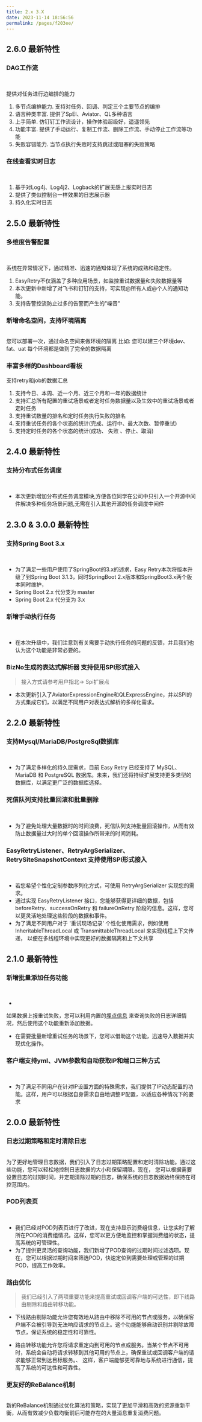 ```yaml
---
title: 2.x 3.X
date: 2023-11-14 18:56:56
permalink: /pages/f203ee/
---
```


## 2.6.0 最新特性
### DAG工作流<Badge text="New"  type="error"/>
<br/>

提供对任务进行边编排的能力
1. 多节点编排能力. 支持对任务、回调、判定三个主要节点的编排
2. 语言种类丰富. 提供了SpEl、Aviator、QL多种语言
3. 上手简单. 仿钉钉工作流设计，操作体验超级好，遥遥领先
4. 功能丰富. 提供了手动运行、复制工作流、删除工作流、手动停止工作流等功能
5. 失败容错能力. 当节点执行失败时支持跳过或阻塞的失败策略

### 在线查看实时日志<Badge text="New"  type="error"/>
<br/>

1. 基于对Log4j、Log4j2、Logback的扩展无感上报实时日志
2. 提供了类似控制台一样效果的日志展示器
3. 持久化实时日志

## 2.5.0 最新特性
### 多维度告警配置<Badge text="New"  type="error"/>
<br/>

系统在异常情况下，通过精准、迅速的通知体现了系统的成熟和稳定性。
1. EasyRetry不仅涵盖了多种应用场景，如监控重试数据量和失败数据量等
2. 本次更新中新增了对飞书和钉钉的支持，可实现@所有人或@个人的通知功能。
3. 支持告警控流防止过多的告警而产生的"噪音"

### 新增命名空间，支持环境隔离<Badge text="New"  type="error"/>
<br/>
您可以部署一次，通过命名空间来做环境的隔离  比如: 您可以建三个环境dev、fat、uat
每个环境都是做到了完全的数据隔离

### 丰富多样的Dashboard看板

支持retry和job的数据汇总
1. 支持今日、本周、近一个月、近三个月和一年的数据统计
2. 支持汇总所有配置的重试场景或者定时任务数据量以及生效中的重试场景或者定时任务
3. 支持重试数量的排名和定时任务执行失败的排名
4. 支持重试任务的各个状态的统计(完成、运行中、最大次数、暂停重试)
5. 支持定时任务的各个状态的统计(成功、 失败 、停止、取消)

## 2.4.0 最新特性
### 支持分布式任务调度<Badge text="New"  type="error"/>
<br/>

-  本次更新增加分布式任务调度模块,方便各位同学在公司中只引入一个开源中间件解决多种任务场景问题,无需在引入其他开源的任务调度中间件

## 2.3.0 & 3.0.0 最新特性

### 支持Spring Boot 3.x <Badge text="New"  type="error"/>

<br/>

- 为了满足一些用户使用了SpringBoot的3.x的述求，Easy Retry本次将版本升级了到Spring Boot 3.1.3，同时SpringBoot
  2.x版本和SpringBoot3.x两个版本同时维护，
- Spring Boot 2.x 代分支为 master
- Spring Boot 2.x 代分支为 3.x

### 新增手动执行任务 <Badge text="New"  type="error"/>

<br/>

- 在本次升级中，我们注意到有关需要手动执行任务的问题的反馈，并且我们也认为这个功能是非常必要的。

### BizNo生成的表达式解析器 支持使用SPI形式接入 <Badge text="New"  type="error"/>
> 接入方式请参考用户指北-> Spi扩展点

- 本次更新引入了AviatorExpressionEngine和QLExpressEngine，并以SPI的方式集成它们，以满足不同用户对表达式解析的多样化需求。

## 2.2.0 最新特性
### 支持Mysql/MariaDB/PostgreSql数据库 <Badge text="New"  type="error"/>
<br/>

- 为了满足多样化的持久层需求，目前 Easy Retry 已经支持了 MySQL、MariaDB 和 PostgreSQL 数据库。未来，我们还将持续扩展支持更多类型的数据库，以满足更广泛的数据库选择。
  <br/>

### 死信队列支持批量回滚和批量删除 <Badge text="New"  type="error"/>
<br/>

- 为了避免处理大量数据时的时间浪费，死信队列支持批量回滚操作，从而有效防止数据量过大时的单个回滚操作所带来的时间消耗。

### EasyRetryListener、RetryArgSerializer、RetrySiteSnapshotContext 支持使用SPI形式接入 <Badge text="New"  type="error"/>
<br/>

- 若您希望个性化定制参数序列化方式，可使用 RetryArgSerializer 实现您的需求。
- 通过实现 EasyRetryListener 接口，您能够获得更详细的数据，包括 beforeRetry、successOnRetry 和 failureOnRetry 阶段的信息。这样，您可以更灵活地处理这些阶段的数据和事件。
- 为了满足不同用户对于 '重试现场记录' 个性化使用需求，例如使用 InheritableThreadLocal 或 TransmittableThreadLocal 来实现线程上下文传递，
  以便在多线程环境中实现更好的数据隔离和上下文共享

## 2.1.0 最新特性

### 新增批量添加任务功能 <Badge text="New"  type="error"/>

<br/>

-
如果数据上报重试失败，您可以利用内置的[埋点信息](https://www.easyretry.com/pages/b74542/#%E5%A6%82%E4%BD%95%E8%8E%B7%E5%8F%96%E6%97%A5%E5%BF%97%E4%BF%A1%E6%81%AF)
来查询失败的日志详细情况，然后使用这个功能重新添加数据。
- 在需要批量新增重试任务的场景下，您可以借助这个功能，迅速导入数据并实现优化操作。

### 客户端支持yml、JVM参数和自动获取IP和端口三种方式 <Badge text="New"  type="error"/>

<br/>

- 为了满足不同用户在针对IP设置方面的特殊需求，我们提供了IP动态配置的功能。这样，用户可以根据自身需求自由地调整IP配置，以适应各种情况下的要求

## 2.0.0 最新特性

### 日志过期策略和定时清除日志 <Badge text="New"  type="error"/>

<br/>
为了更好地管理日志数据，我们引入了日志过期策略配置和定时清除功能。通过这些功能，您可以轻松地控制日志数据的大小和保留期限。现在，
您可以根据需要设置日志的过期时间，并定期清除过期的日志，确保系统的日志数据始终保持在可控范围内。

### POD列表页 <Badge text="Optimize"/>

<br/>

- 我们已经对POD列表页进行了改进，现在支持显示消费组信息，让您实时了解所在POD的消费组情况。这样，您可以更方便地监控和掌握消费组的状态，提高系统的可管理性。
- 为了提供更灵活的查询功能，我们新增了POD查询的过期时间过滤选项。现在，您可以根据过期时间来筛选POD，快速定位到需要处理或管理的过期POD，提高工作效率。

### 路由优化 <Badge text="New"  type="error"/>

> 我们已经引入了两项重要功能来提高重试或回调客户端的可达性，即下线路由剔除和路由转移功能。

- 下线路由剔除功能允许您有效地从路由中移除不可用的节点或服务，以确保客户端不会被引导到无法响应请求的节点上。这个功能能够自动识别并剔除故障节点，保证系统的稳定性和可靠性。

- 路由转移功能允许您将请求重定向到可用的节点或服务。当某个节点不可用时，系统会自动将请求转移到其他可用的节点上，确保重试或回调客户端的请求能够正常到达目标服务。、
  这样，客户端能够更可靠地与系统进行通信，提高了系统的可达性和可靠性。

### 更友好的ReBalance机制 <Badge text="Optimize"/>

<br/>
新的ReBalance机制通过优化算法和策略，实现了更加平滑和高效的资源重新平衡，从而有效减少负载均衡前后可能存在的大量消息重复消费问题。
